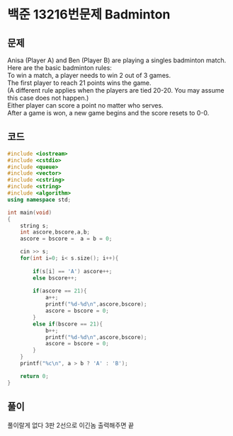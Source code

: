 # 백준 13216번문제 Badminton

## 문제
Anisa (Player A) and Ben (Player B) are playing a singles badminton match. Here are the basic badminton rules: </br>
To win a match, a player needs to win 2 out of 3 games.</br>
The first player to reach 21 points wins the game. </br>
(A different rule applies when the players are tied 20-20. You may assume this case does not happen.)</br>
Either player can score a point no matter who serves.</br>
After a game is won, a new game begins and the score resets to 0-0.</br>

## 코드

```c++
#include <iostream>
#include <cstdio>
#include <queue>
#include <vector>
#include <cstring>
#include <string>
#include <algorithm>
using namespace std;

int main(void)
{
    string s;
    int ascore,bscore,a,b;
    ascore = bscore =  a = b = 0;

    cin >> s;
    for(int i=0; i< s.size(); i++){
        
        if(s[i] == 'A') ascore++;
        else bscore++; 
        
        if(ascore == 21){
            a++;
            printf("%d-%d\n",ascore,bscore);
            ascore = bscore = 0;
        }
        else if(bscore == 21){
            b++;
            printf("%d-%d\n",ascore,bscore);
            ascore = bscore = 0;
        }
    }
    printf("%c\n", a > b ? 'A' : 'B');

    return 0; 
}
```

## 풀이
풀이랄게 없다 3판 2선으로 이긴놈 출력해주면 끝 
